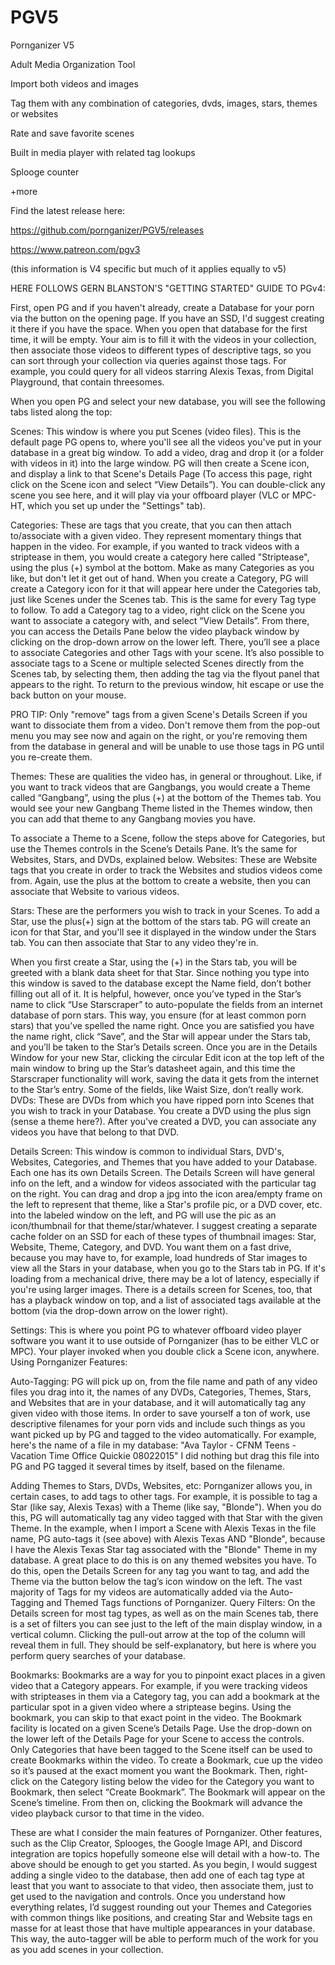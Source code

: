 # PGV5
Pornganizer V5

Adult Media Organization Tool

Import both videos and images

Tag them with any combination of categories, dvds, images, stars, themes or websites

Rate and save favorite scenes

Built in media player with related tag lookups

Splooge counter

+more

Find the latest release here: 

https://github.com/pornganizer/PGV5/releases

https://www.patreon.com/pgv3

(this information is V4 specific but much of it applies equally to v5)

HERE FOLLOWS GERN BLANSTON'S "GETTING STARTED" GUIDE TO PGv4: 

First, open PG and if you haven't already, create a Database for your porn via the button on the opening page. If you have an SSD, I'd suggest creating it there if you have the space. When you open that database for the first time, it will be empty. Your aim is to fill it with the videos in your collection, then associate those videos to different types of descriptive tags, so you can sort through your collection via queries against those tags. For example, you could query for all videos starring Alexis Texas, from Digital Playground, that contain threesomes. 

When you open PG and select your new database, you will see the following tabs listed along the top:

Scenes: This window is where you put Scenes (video files). This is the default page PG opens to, where you'll see all the videos you've put in your database in a great big window. To add a video, drag and drop it (or a folder with videos in it) into the large window. PG will then create a Scene icon, and display a link to that Scene's Details Page (To access this page, right click on the Scene icon and select “View Details”). You can double-click any scene you see here, and it will play via your offboard player (VLC or MPC-HT, which you set up under the "Settings" tab).

Categories: These are tags that you create, that you can then attach to/associate with a given video. They represent momentary things that happen in the video. For example, if you wanted to track videos with a striptease in them, you would create a category here called "Striptease", using the plus (+) symbol at the bottom. Make as many Categories as you like, but don't let it get out of hand. When you create a Category, PG will create a Category icon for it that will appear here under the Categories tab, just like Scenes under the Scenes tab. This is the same for every Tag type to follow.
To add a Category tag to a video, right click on the Scene you want to associate a category with, and select “View Details”. From there, you can access the Details Pane below the video playback window by clicking on the drop-down arrow on the lower left. There, you’ll see a place to associate Categories and other Tags with your scene. It’s also possible to associate tags to a Scene or multiple selected Scenes directly from the Scenes tab, by selecting them, then adding the tag via the flyout panel that appears to the right. To return to the previous window, hit escape or use the back button on your mouse.

PRO TIP: Only "remove" tags from a given Scene's Details Screen if you want to dissociate them from a video. Don't remove them from the pop-out menu you may see now and again on the right, or you're removing them from the database in general and will be unable to use those tags in PG until you re-create them.

Themes: These are qualities the video has, in general or throughout. Like, if you want to track videos that are Gangbangs, you would create a Theme called “Gangbang”, using the plus (+)  at the bottom of the Themes tab. You would see your new Gangbang Theme listed in the Themes window, then you can add that theme to any Gangbang movies you have.

To associate a Theme to a Scene, follow the steps above for Categories, but use the Themes controls in the Scene’s Details Pane.  It’s the same for Websites, Stars, and DVDs, explained below.
Websites: These are Website tags that you create in order to track the Websites and studios videos come from. Again, use the plus at the bottom to create a website, then you can associate that Website to various videos.

Stars: These are the performers you wish to track in your Scenes. To add a Star, use the plus(+) sign at the bottom of the stars tab. PG will create an icon for that Star, and you'll see it displayed in the window under the Stars tab. You can then associate that Star to any video they're in.

When you first create a Star, using the (+) in the Stars tab, you will be greeted with a blank data sheet for that Star. Since nothing you type into this window is saved to the database except the Name field, don’t bother filling out all of it. It is helpful, however, once you’ve typed in the Star’s name to click “Use Starscraper” to auto-populate the fields from an internet database of porn stars. This way, you ensure (for at least common porn stars) that you’ve spelled the name right. Once you are satisfied you have the name right, click “Save”, and the Star will appear under the Stars tab, and you’ll be taken to the Star’s Details screen. Once you are in the Details Window for your new Star, clicking the circular Edit icon at the top left of the main window to bring up the Star’s datasheet again, and this time the Starscraper functionality will work, saving the data it gets from the internet to the Star’s entry. Some of the fields, like Waist Size, don’t really work.
DVDs: These are DVDs from which you have ripped porn into Scenes that you wish to track in your Database. You create a DVD using the plus sign (sense a theme here?). After you've created a DVD, you can associate any videos you have that belong to that DVD.

Details Screen: This window is common to individual Stars, DVD's, Websites, Categories, and Themes that you have added to your Database. Each one has its own Details Screen. The Details Screen will have general info on the left, and a window for videos associated with the particular tag on the right. You can drag and drop a jpg into the icon area/empty frame on the left to represent that theme, like a Star's profile pic, or a DVD cover, etc. into the labeled window on the left, and PG will use the pic as an icon/thumbnail for that theme/star/whatever. I suggest creating a separate cache folder on an SSD for each of these types of thumbnail images: Star, Website, Theme, Category, and DVD. You want them on a fast drive, because you may have to, for example, load hundreds of Star images to view all the Stars in your database, when you go to the Stars tab in PG. If it's loading from a mechanical drive, there may be a lot of latency, especially if you're using larger images. There is a details screen for Scenes, too, that has a playback window on top, and a list of associated tags available at the bottom (via the drop-down arrow on the lower right).

Settings: This is where you point PG to whatever offboard video player software you want it to use outside of Pornganizer (has to be either VLC or MPC). Your player invoked when you double click a Scene icon, anywhere.
Using Pornganizer Features: 



Auto-Tagging: PG will pick up on, from the file name and path of any video files you drag into it, the names of any DVDs, Categories, Themes, Stars, and Websites that are in your database, and it will automatically tag any given video with those items. In order to save yourself a ton of work, use descriptive filenames for your porn vids and include such things as you want picked up by PG and tagged to the video automatically. For example, here's the name of a file in my database: "Ava Taylor - CFNM Teens - Vacation Time Office Quickie 08022015" I did nothing but drag this file into PG and PG tagged it several times by itself, based on the filename.

Adding Themes to Stars, DVDs, Websites, etc: Pornganizer allows you, in certain cases, to add tags to other tags. For example, it is possible to tag a Star (like say, Alexis Texas) with a Theme (like say, "Blonde"). When you do this, PG will automatically tag any video tagged with that Star with the given Theme. In the example, when I import a Scene with Alexis Texas in the file name, PG auto-tags it (see above) with Alexis Texas AND "Blonde", because I have the Alexis Texas Star tag associated with the "Blonde" Theme in my database. A great place to do this is on any themed websites you have. To do this, open the Details Screen for any tag you want to tag, and add the Theme via the button below the tag’s icon window on the left.  The vast majority of Tags for my videos are automatically added via the Auto-Tagging and Themed Tags functions of Pornganizer.
Query Filters: On the Details screen for most tag types, as well as on the main Scenes tab, there is a set of filters you can see just to the left of the main display window, in a vertical column. Clicking the pull-out arrow at the top of the column will reveal them in full. They should be self-explanatory, but here is where you perform query searches of your database. 

Bookmarks: Bookmarks are a way for you to pinpoint exact places in a given video that a Category appears.  For example, if you were tracking videos with stripteases in them via a Category tag, you can add a bookmark at the particular spot in a given video where a striptease begins. Using the bookmark, you can skip to that exact point in the video.  The Bookmark facility is located on a given Scene’s Details Page. Use the drop-down on the lower left of the Details Page for your Scene to access the controls. Only Categories that have been tagged to the Scene itself can be used to create Bookmarks within the video. To create a Bookmark, cue up the video so it’s paused at the exact moment you want the Bookmark.  Then, right-click on the Category listing below the video for the Category you want to Bookmark, then select “Create Bookmark”. The Bookmark will appear on the Scene’s timeline. From then on, clicking the Bookmark will advance the video playback cursor to that time in the video. 

These are what I consider the main features of Pornganizer. Other features, such as the Clip Creator, Splooges, the Google Image API, and Discord integration are topics hopefully someone else will detail with a how-to.
The above should be enough to get you started. As you begin, I would suggest adding a single video to the database, then add one of each tag type at least that you want to associate to that video, then associate them, just to get used to the navigation and controls. Once you understand how everything relates, I’d suggest rounding out your Themes and Categories with common things like positions, and creating Star and Website tags en masse for at least those that have multiple appearances in your database. This way, the auto-tagger will be able to perform much of the work for you as you add scenes in your collection.

